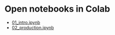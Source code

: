 # Open notebooks in Colab 
*  [01_intro.ipynb](https://colab.research.google.com/github/omdgit/fastbook/blob/master/Oliver/01_intro.ipynb) 
* [02_production.ipynb](https://colab.research.google.com/github/omdgit/fastbook/blob/master/Oliver/02_production.ipynb) 